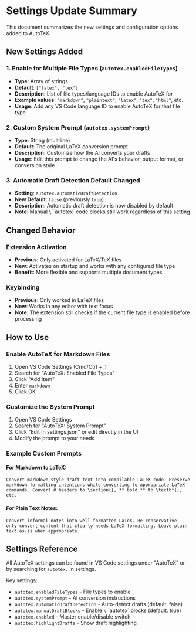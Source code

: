 # Settings Update Summary

This document summarizes the new settings and configuration options added to AutoTeX.

## New Settings Added

### 1. **Enable for Multiple File Types** (`autotex.enabledFileTypes`)
- **Type**: Array of strings
- **Default**: `["latex", "tex"]`
- **Description**: List of file types/language IDs to enable AutoTeX for
- **Example values**: `"markdown"`, `"plaintext"`, `"latex"`, `"tex"`, `"html"`, etc.
- **Usage**: Add any VS Code language ID to enable AutoTeX for that file type

### 2. **Custom System Prompt** (`autotex.systemPrompt`)
- **Type**: String (multiline)
- **Default**: The original LaTeX conversion prompt
- **Description**: Customize how the AI converts your drafts
- **Usage**: Edit this prompt to change the AI's behavior, output format, or conversion style

### 3. **Automatic Draft Detection Default Changed**
- **Setting**: `autotex.automaticDraftDetection`
- **New Default**: `false` (previously `true`)
- **Description**: Automatic draft detection is now disabled by default
- **Note**: Manual `\`\`\`autotex` code blocks still work regardless of this setting

## Changed Behavior

### Extension Activation
- **Previous**: Only activated for LaTeX/TeX files
- **New**: Activates on startup and works with any configured file type
- **Benefit**: More flexible and supports multiple document types

### Keybinding
- **Previous**: Only worked in LaTeX files
- **New**: Works in any editor with text focus
- **Note**: The extension still checks if the current file type is enabled before processing

## How to Use

### Enable AutoTeX for Markdown Files
1. Open VS Code Settings (Cmd/Ctrl + ,)
2. Search for "AutoTeX: Enabled File Types"
3. Click "Add Item"
4. Enter `markdown`
5. Click OK

### Customize the System Prompt
1. Open VS Code Settings
2. Search for "AutoTeX: System Prompt"
3. Click "Edit in settings.json" or edit directly in the UI
4. Modify the prompt to your needs

### Example Custom Prompts

#### For Markdown to LaTeX:
```
Convert markdown-style draft text into compilable LaTeX code. Preserve markdown formatting intentions while converting to appropriate LaTeX commands. Convert # headers to \section{}, ** bold ** to \textbf{}, etc.
```

#### For Plain Text Notes:
```
Convert informal notes into well-formatted LaTeX. Be conservative - only convert content that clearly needs LaTeX formatting. Leave plain text as-is when appropriate.
```

## Settings Reference

All AutoTeX settings can be found in VS Code settings under "AutoTeX" or by searching for `autotex.` in settings.

Key settings:
- `autotex.enabledFileTypes` - File types to enable
- `autotex.systemPrompt` - AI conversion instructions
- `autotex.automaticDraftDetection` - Auto-detect drafts (default: false)
- `autotex.manualDraftBlocks` - Enable `\`\`\`autotex` blocks (default: true)
- `autotex.enabled` - Master enable/disable switch
- `autotex.highlightDrafts` - Show draft highlighting


